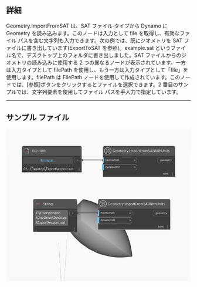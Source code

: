 ## 詳細
Geometry.ImportFromSAT は、SAT ファイル タイプから Dynamo に Geometry を読み込みます。このノードは入力として file を取得し、有効なファイル パスを含む文字列も入力できます。次の例では、既にジオメトリを SAT ファイルに書き出しています(ExportToSAT を参照)。example.sat というファイル名で、デスクトップ上のフォルダに書き出しました。SAT ファイルからのジオメトリの読み込みに使用する 2 つの異なるノードが表示されています。一方は入力タイプとして filePath を使用し、もう一方は入力タイプとして「file」を使用します。filePath は FilePath ノードを使用して作成されています。このノードでは、[参照]ボタンをクリックするとファイルを選択できます。2 番目のサンプルでは、文字列要素を使用してファイル パスを手入力で指定しています。
___
## サンプル ファイル

![ImportFromSAT (file)](./Autodesk.DesignScript.Geometry.Geometry.ImportFromSAT(file)_img.jpg)

